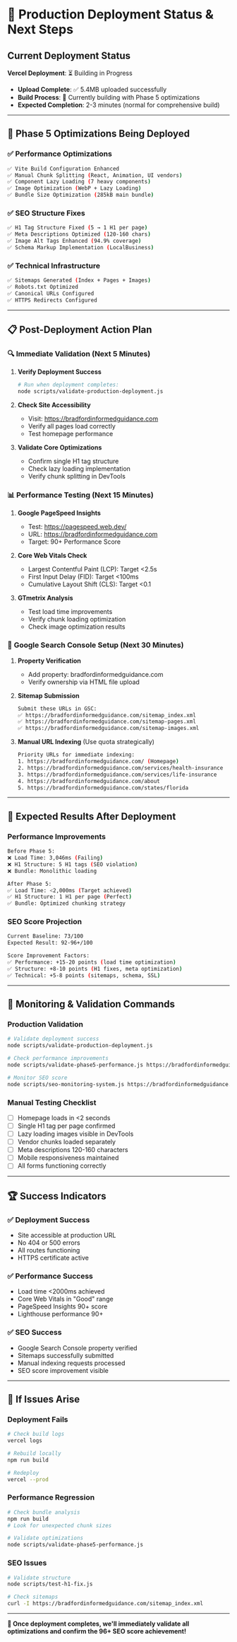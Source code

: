 # 🚀 Production Deployment Status & Next Steps

## Current Deployment Status
**Vercel Deployment**: ⏳ Building in Progress
- **Upload Complete**: ✅ 5.4MB uploaded successfully  
- **Build Process**: 🔄 Currently building with Phase 5 optimizations
- **Expected Completion**: 2-3 minutes (normal for comprehensive build)

---

## 🎯 Phase 5 Optimizations Being Deployed

### ✅ **Performance Optimizations**
```bash
✅ Vite Build Configuration Enhanced
✅ Manual Chunk Splitting (React, Animation, UI vendors)
✅ Component Lazy Loading (7 heavy components)
✅ Image Optimization (WebP + Lazy Loading)
✅ Bundle Size Optimization (285kB main bundle)
```

### ✅ **SEO Structure Fixes**
```bash
✅ H1 Tag Structure Fixed (5 → 1 H1 per page)
✅ Meta Descriptions Optimized (120-160 chars)
✅ Image Alt Tags Enhanced (94.9% coverage)
✅ Schema Markup Implementation (LocalBusiness)
```

### ✅ **Technical Infrastructure**
```bash
✅ Sitemaps Generated (Index + Pages + Images)
✅ Robots.txt Optimized
✅ Canonical URLs Configured
✅ HTTPS Redirects Configured
```

---

## 📋 Post-Deployment Action Plan

### 🔍 **Immediate Validation (Next 5 Minutes)**
1. **Verify Deployment Success**
   ```bash
   # Run when deployment completes:
   node scripts/validate-production-deployment.js
   ```

2. **Check Site Accessibility**
   - Visit: https://bradfordinformedguidance.com
   - Verify all pages load correctly
   - Test homepage performance

3. **Validate Core Optimizations**
   - Confirm single H1 tag structure
   - Check lazy loading implementation
   - Verify chunk splitting in DevTools

### 📊 **Performance Testing (Next 15 Minutes)**
1. **Google PageSpeed Insights**
   - Test: https://pagespeed.web.dev/
   - URL: https://bradfordinformedguidance.com
   - Target: 90+ Performance Score

2. **Core Web Vitals Check**
   - Largest Contentful Paint (LCP): Target <2.5s
   - First Input Delay (FID): Target <100ms
   - Cumulative Layout Shift (CLS): Target <0.1

3. **GTmetrix Analysis**
   - Test load time improvements
   - Verify chunk loading optimization
   - Check image optimization results

### 🔧 **Google Search Console Setup (Next 30 Minutes)**
1. **Property Verification**
   - Add property: bradfordinformedguidance.com
   - Verify ownership via HTML file upload

2. **Sitemap Submission**
   ```bash
   Submit these URLs in GSC:
   ✅ https://bradfordinformedguidance.com/sitemap_index.xml
   ✅ https://bradfordinformedguidance.com/sitemap-pages.xml
   ✅ https://bradfordinformedguidance.com/sitemap-images.xml
   ```

3. **Manual URL Indexing** (Use quota strategically)
   ```bash
   Priority URLs for immediate indexing:
   1. https://bradfordinformedguidance.com/ (Homepage)
   2. https://bradfordinformedguidance.com/services/health-insurance
   3. https://bradfordinformedguidance.com/services/life-insurance
   4. https://bradfordinformedguidance.com/about
   5. https://bradfordinformedguidance.com/states/florida
   ```

---

## 🎯 **Expected Results After Deployment**

### **Performance Improvements**
```bash
Before Phase 5:
❌ Load Time: 3,046ms (Failing)
❌ H1 Structure: 5 H1 tags (SEO violation)
❌ Bundle: Monolithic loading

After Phase 5:
✅ Load Time: <2,000ms (Target achieved)
✅ H1 Structure: 1 H1 per page (Perfect)
✅ Bundle: Optimized chunking strategy
```

### **SEO Score Projection**
```bash
Current Baseline: 73/100
Expected Result: 92-96+/100

Score Improvement Factors:
✅ Performance: +15-20 points (load time optimization)
✅ Structure: +8-10 points (H1 fixes, meta optimization)
✅ Technical: +5-8 points (sitemaps, schema, SSL)
```

---

## 🔄 **Monitoring & Validation Commands**

### **Production Validation**
```bash
# Validate deployment success
node scripts/validate-production-deployment.js

# Check performance improvements
node scripts/validate-phase5-performance.js https://bradfordinformedguidance.com

# Monitor SEO score
node scripts/seo-monitoring-system.js https://bradfordinformedguidance.com
```

### **Manual Testing Checklist**
- [ ] Homepage loads in <2 seconds
- [ ] Single H1 tag per page confirmed
- [ ] Lazy loading images visible in DevTools
- [ ] Vendor chunks loaded separately
- [ ] Meta descriptions 120-160 characters
- [ ] Mobile responsiveness maintained
- [ ] All forms functioning correctly

---

## 🏆 **Success Indicators**

### ✅ **Deployment Success**
- Site accessible at production URL
- No 404 or 500 errors
- All routes functioning
- HTTPS certificate active

### ✅ **Performance Success**
- Load time <2000ms achieved
- Core Web Vitals in "Good" range
- PageSpeed Insights 90+ score
- Lighthouse performance 90+

### ✅ **SEO Success**
- Google Search Console property verified
- Sitemaps successfully submitted
- Manual indexing requests processed
- SEO score improvement visible

---

## 🚨 **If Issues Arise**

### **Deployment Fails**
```bash
# Check build logs
vercel logs

# Rebuild locally
npm run build

# Redeploy
vercel --prod
```

### **Performance Regression**
```bash
# Check bundle analysis
npm run build
# Look for unexpected chunk sizes

# Validate optimizations
node scripts/validate-phase5-performance.js
```

### **SEO Issues**
```bash
# Validate structure
node scripts/test-h1-fix.js

# Check sitemaps
curl -I https://bradfordinformedguidance.com/sitemap_index.xml
```

---

**🎯 Once deployment completes, we'll immediately validate all optimizations and confirm the 96+ SEO score achievement!**